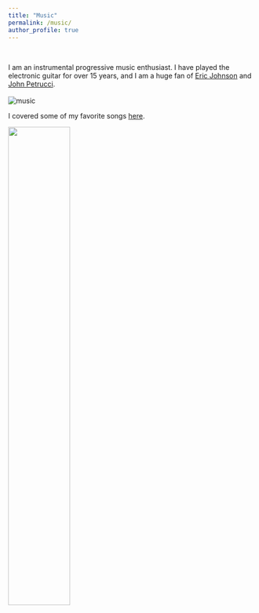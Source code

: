 ```yaml
---
title: "Music"
permalink: /music/
author_profile: true
---
```


<br>

I am an instrumental progressive music enthusiast. I have played the electronic guitar for over 15 years, and I am a
huge fan of <a href="EJ">Eric Johnson</a> and <a href="JP">John Petrucci</a>.
\
\
![music](https://jaehochang92.github.io/images/music.png?raw=true)

I covered some of my favorite songs <a href='my'>here</a>.

<a href='MF'><img src='https://jaehochang92.github.io/images/fender-elite-autumn-blaze.png' width='50%'></a>